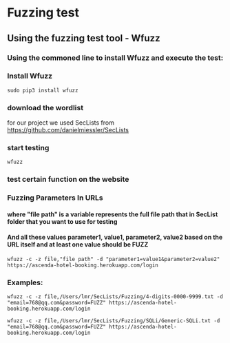 # Fuzzing test

## Using the fuzzing test tool - Wfuzz

### Using the commoned line to install Wfuzz and execute the test:
### Install Wfuzz
```
sudo pip3 install wfuzz
```
### download the wordlist
for our project we used SecLists from https://github.com/danielmiessler/SecLists

### start testing
```
wfuzz
```
### test certain function on the website 
### Fuzzing Parameters In URLs
#### where "file path" is a variable represents the full file path that in SecList folder that you want to use for testing
#### And all these values parameter1, value1, parameter2, value2 based on the URL itself and at least one value should be FUZZ
```
wfuzz -c -z file,"file path" -d "parameter1=value1&parameter2=value2" https://ascenda-hotel-booking.herokuapp.com/login
```
### Examples:
```
wfuzz -c -z file,/Users/lmr/SecLists/Fuzzing/4-digits-0000-9999.txt -d "email=768@qq.com&password=FUZZ" https://ascenda-hotel-booking.herokuapp.com/login
```
```
wfuzz -c -z file,/Users/lmr/SecLists/Fuzzing/SQLi/Generic-SQLi.txt -d "email=768@qq.com&password=FUZZ" https://ascenda-hotel-booking.herokuapp.com/login
```



